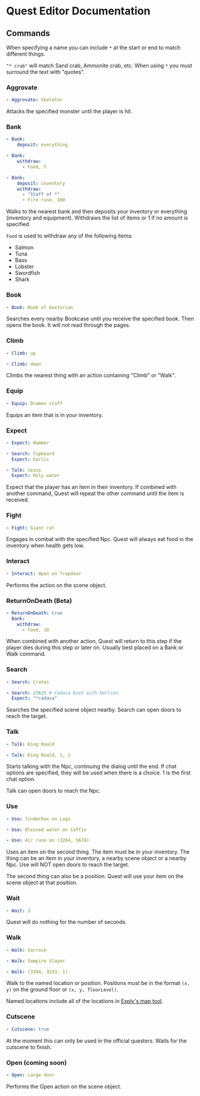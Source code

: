 # Quest Editor Documentation

## Commands

When specifying a name you can include `*` at the start or end to match different things.

`"* crab"` will match Sand crab, Ammonite crab, etc. When using `*` you must surround the text with "quotes".

### Aggrovate

```YAML
- Aggrovate: Skeleton
```

Attacks the specified monster until the player is hit.

### Bank

```YAML
- Bank:
    deposit: everything
```

```YAML
- Bank:
    withdraw:
      - Food, 5
```

```YAML
- Bank:
    deposit: inventory
    withdraw:
      - "Staff of *"
      - Fire rune, 100
```

Walks to the nearest bank and then deposits your inventory or everything (inventory and equipment).
Withdraws the list of items or 1 if no amount is specified.

`Food` is used to withdraw any of the following items:

* Salmon
* Tuna
* Bass
* Lobster
* Swordfish
* Shark

### Book

```YAML
- Book: Book of baxtorian
```

Searches every nearby Bookcase until you receive the specified book. Then opens the book. It will not read through the pages.

### Climb

```YAML
- Climb: up
```

```YAML
- Climb: down
```

Climbs the nearest thing with an action containing "Climb" or "Walk".

### Equip

```YAML
- Equip: Dramen staff
```

Equips an item that is in your inventory.

### Expect

```YAML
- Expect: Hammer
```

```YAML
- Search: Cupboard
  Expect: Garlic
```

```YAML
- Talk: Jesus
  Expect: Holy water
```

Expect that the player has an item in their inventory. If combined with another command, Quest will repeat the other command until the item is received.

### Fight

```YAML
- Fight: Giant rat
```

Engages in combat with the specified Npc. Quest will always eat food in the inventory when health gets low.

### Interact

```YAML
- Interact: Open on Trapdoor
```

Performs the action on the scene object.

### ReturnOnDeath (Beta)

```YAML
- ReturnOnDeath: true
  Bank:
    withdraw:
      - food, 10
```

When combined with another action, Quest will return to this step if the player dies during this step or later on. Usually best placed on a Bank or Walk command.

### Search

```YAML
- Search: Crates
```

```YAML
- Search: 23625 # Cadava bush with berries
  Expect: "*cadava"
```

Searches the specified scene object nearby. Search can open doors to reach the target.

### Talk

```YAML
- Talk: King Roald
```

```YAML
- Talk: King Roald, 1, 1
```

Starts talking with the Npc, continuing the dialog until the end. If chat options are specified, they will be used when there is a choice. 1 is the first chat option.

Talk can open doors to reach the Npc.

### Use

```YAML
- Use: Tinderbox on Logs
```

```YAML
- Use: Blessed water on Coffin
```

```YAML
- Use: Air rune on (3204, 5678)
```

Uses an item on the second thing. The item must be in your inventory. The thing can be an item in your inventory, a nearby scene object or a nearby Npc. Use will NOT open doors to reach the target.

The second thing can also be a position. Quest will use your item on the scene object at that position.

### Wait

```YAML
- Wait: 3
```

Quest will do nothing for the number of seconds.

### Walk

```YAML
- Walk: Varrock
```

```YAML
- Walk: Vampire Slayer
```

```YAML
- Walk: (3204, 3233, 1)
```

Walk to the named location or position. Positions must be in the format `(x, y)` on the ground floor or `(x, y, floorLevel)`.

Named locations include all of the locations in [Explv's map tool](https://explv.github.io/).

### Cutscene

```YAML
- Cutscene: true
```

At the moment this can only be used in the official questers. Waits for the cutscene to finish.

### Open (coming soon)

```YAML
- Open: Large door
```

Performs the Open action on the scene object.
